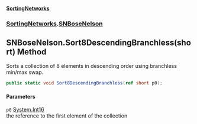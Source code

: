 #### [SortingNetworks](index.md 'index')
### [SortingNetworks](SortingNetworks.md 'SortingNetworks').[SNBoseNelson](SortingNetworks_SNBoseNelson.md 'SortingNetworks.SNBoseNelson')
## SNBoseNelson.Sort8DescendingBranchless(short) Method
Sorts a collection of 8 elements in descending order using branchless min/max swap.  
```csharp
public static void Sort8DescendingBranchless(ref short p0);
```
#### Parameters
<a name='SortingNetworks_SNBoseNelson_Sort8DescendingBranchless(short)_p0'></a>
`p0` [System.Int16](https://docs.microsoft.com/en-us/dotnet/api/System.Int16 'System.Int16')  
the reference to the first element of the collection
  
